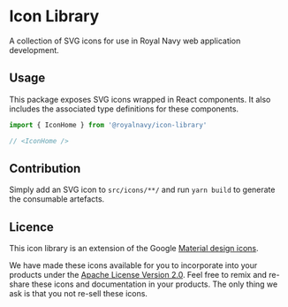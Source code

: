 # Icon Library
A collection of SVG icons for use in Royal Navy web application development.

## Usage
This package exposes SVG icons wrapped in React components. It also includes the associated type definitions for these components.

```javascript
import { IconHome } from '@royalnavy/icon-library'

// <IconHome />
```

## Contribution
Simply add an SVG icon to `src/icons/**/` and run `yarn build` to generate the consumable artefacts.

## Licence
This icon library is an extension of the Google [Material design icons](https://github.com/google/material-design-icons).

We have made these icons available for you to incorporate into your products under the [Apache License Version 2.0](https://www.apache.org/licenses/LICENSE-2.0.txt). Feel free to remix and re-share these icons and documentation in your products. The only thing we ask is that you not re-sell these icons.
